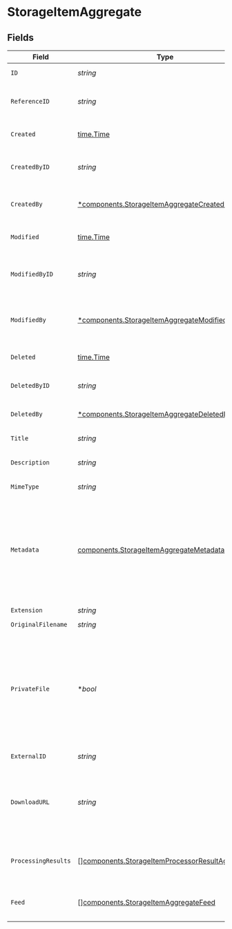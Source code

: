 # StorageItemAggregate


## Fields

| Field                                                                                                                                                                                     | Type                                                                                                                                                                                      | Required                                                                                                                                                                                  | Description                                                                                                                                                                               | Example                                                                                                                                                                                   |
| ----------------------------------------------------------------------------------------------------------------------------------------------------------------------------------------- | ----------------------------------------------------------------------------------------------------------------------------------------------------------------------------------------- | ----------------------------------------------------------------------------------------------------------------------------------------------------------------------------------------- | ----------------------------------------------------------------------------------------------------------------------------------------------------------------------------------------- | ----------------------------------------------------------------------------------------------------------------------------------------------------------------------------------------- |
| `ID`                                                                                                                                                                                      | *string*                                                                                                                                                                                  | :heavy_check_mark:                                                                                                                                                                        | Unique identifier of the document.                                                                                                                                                        | sitm_3e7932a1cad24916be0c4291a496d78c                                                                                                                                                     |
| `ReferenceID`                                                                                                                                                                             | *string*                                                                                                                                                                                  | :heavy_check_mark:                                                                                                                                                                        | User-defined unique ID for the document (for reference only).                                                                                                                             |                                                                                                                                                                                           |
| `Created`                                                                                                                                                                                 | [time.Time](https://pkg.go.dev/time#Time)                                                                                                                                                 | :heavy_check_mark:                                                                                                                                                                        | Datetime when the object was created.                                                                                                                                                     | 2024-11-18 15:05:47.525 +0000 UTC                                                                                                                                                         |
| `CreatedByID`                                                                                                                                                                             | *string*                                                                                                                                                                                  | :heavy_check_mark:                                                                                                                                                                        | Unique ID of the user who created/uploaded this document.                                                                                                                                 | usr_f3df21c8fa9b4176bc1601f61393caa3                                                                                                                                                      |
| `CreatedBy`                                                                                                                                                                               | [*components.StorageItemAggregateCreatedBy](../../models/components/storageitemaggregatecreatedby.md)                                                                                     | :heavy_minus_sign:                                                                                                                                                                        | Data of the user who created/uploaded this document.                                                                                                                                      |                                                                                                                                                                                           |
| `Modified`                                                                                                                                                                                | [time.Time](https://pkg.go.dev/time#Time)                                                                                                                                                 | :heavy_check_mark:                                                                                                                                                                        | Datetime when the object was last modified.                                                                                                                                               | 2024-11-18 15:05:47.525 +0000 UTC                                                                                                                                                         |
| `ModifiedByID`                                                                                                                                                                            | *string*                                                                                                                                                                                  | :heavy_check_mark:                                                                                                                                                                        | Unique ID of the user who last modified this document (title, description, etc.).                                                                                                         | usr_0f6a9d822ca54a92a084d28afda1011d                                                                                                                                                      |
| `ModifiedBy`                                                                                                                                                                              | [*components.StorageItemAggregateModifiedBy](../../models/components/storageitemaggregatemodifiedby.md)                                                                                   | :heavy_minus_sign:                                                                                                                                                                        | Data of the user who last modified this document (title, description, etc.).                                                                                                              |                                                                                                                                                                                           |
| `Deleted`                                                                                                                                                                                 | [time.Time](https://pkg.go.dev/time#Time)                                                                                                                                                 | :heavy_check_mark:                                                                                                                                                                        | Datetime when the object was deleted.                                                                                                                                                     | 2024-11-18 15:05:47.525 +0000 UTC                                                                                                                                                         |
| `DeletedByID`                                                                                                                                                                             | *string*                                                                                                                                                                                  | :heavy_check_mark:                                                                                                                                                                        | Unique ID of the user who deleted this document.                                                                                                                                          | usr_befa289e6bd44359ad17706c435e32ca                                                                                                                                                      |
| `DeletedBy`                                                                                                                                                                               | [*components.StorageItemAggregateDeletedBy](../../models/components/storageitemaggregatedeletedby.md)                                                                                     | :heavy_minus_sign:                                                                                                                                                                        | Data of the user who deleted this document.                                                                                                                                               |                                                                                                                                                                                           |
| `Title`                                                                                                                                                                                   | *string*                                                                                                                                                                                  | :heavy_check_mark:                                                                                                                                                                        | Title of the document.                                                                                                                                                                    |                                                                                                                                                                                           |
| `Description`                                                                                                                                                                             | *string*                                                                                                                                                                                  | :heavy_check_mark:                                                                                                                                                                        | Short text description of the document.                                                                                                                                                   |                                                                                                                                                                                           |
| `MimeType`                                                                                                                                                                                | *string*                                                                                                                                                                                  | :heavy_check_mark:                                                                                                                                                                        | Mime type of the document                                                                                                                                                                 | application/json                                                                                                                                                                          |
| `Metadata`                                                                                                                                                                                | [components.StorageItemAggregateMetadata](../../models/components/storageitemaggregatemetadata.md)                                                                                        | :heavy_check_mark:                                                                                                                                                                        | JSON object storing abitrary user-defined metadata.<br/><br/>Some elements may be automatically populated by the system or various document processors.                                   | {<br/>"externalId": 123<br/>}                                                                                                                                                             |
| `Extension`                                                                                                                                                                               | *string*                                                                                                                                                                                  | :heavy_check_mark:                                                                                                                                                                        | N/A                                                                                                                                                                                       | pdf                                                                                                                                                                                       |
| `OriginalFilename`                                                                                                                                                                        | *string*                                                                                                                                                                                  | :heavy_check_mark:                                                                                                                                                                        | N/A                                                                                                                                                                                       |                                                                                                                                                                                           |
| `PrivateFile`                                                                                                                                                                             | **bool*                                                                                                                                                                                   | :heavy_minus_sign:                                                                                                                                                                        | Boolean flag indicating if a file may or may not be accessed with a public URL. Private files can only be accessed when their downloadURL includes an authentication token (short-lived). |                                                                                                                                                                                           |
| `ExternalID`                                                                                                                                                                              | *string*                                                                                                                                                                                  | :heavy_check_mark:                                                                                                                                                                        | System-defined unique identifier.                                                                                                                                                         |                                                                                                                                                                                           |
| `DownloadURL`                                                                                                                                                                             | *string*                                                                                                                                                                                  | :heavy_check_mark:                                                                                                                                                                        | Download URL of the document. Private document downloadURLs include a short-lived authentication token.                                                                                   |                                                                                                                                                                                           |
| `ProcessingResults`                                                                                                                                                                       | [][components.StorageItemProcessorResultAggregate](../../models/components/storageitemprocessorresultaggregate.md)                                                                        | :heavy_minus_sign:                                                                                                                                                                        | List of processing results for this document (when applicable).                                                                                                                           |                                                                                                                                                                                           |
| `Feed`                                                                                                                                                                                    | [][components.StorageItemAggregateFeed](../../models/components/storageitemaggregatefeed.md)                                                                                              | :heavy_check_mark:                                                                                                                                                                        | The feeds of users who can view the document                                                                                                                                              |                                                                                                                                                                                           |